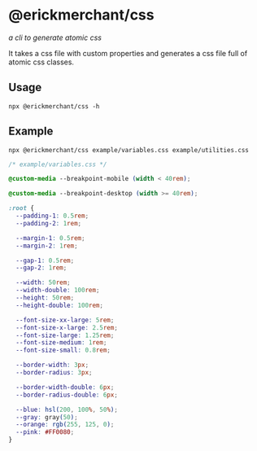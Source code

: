 # @erickmerchant/css

_a cli to generate atomic css_

It takes a css file with custom properties and generates a css file full of atomic css classes.

## Usage

```
npx @erickmerchant/css -h
```

## Example

```
npx @erickmerchant/css example/variables.css example/utilities.css
```

``` css
/* example/variables.css */

@custom-media --breakpoint-mobile (width < 40rem);

@custom-media --breakpoint-desktop (width >= 40rem);

:root {
  --padding-1: 0.5rem;
  --padding-2: 1rem;

  --margin-1: 0.5rem;
  --margin-2: 1rem;

  --gap-1: 0.5rem;
  --gap-2: 1rem;

  --width: 50rem;
  --width-double: 100rem;
  --height: 50rem;
  --height-double: 100rem;

  --font-size-xx-large: 5rem;
  --font-size-x-large: 2.5rem;
  --font-size-large: 1.25rem;
  --font-size-medium: 1rem;
  --font-size-small: 0.8rem;

  --border-width: 3px;
  --border-radius: 3px;

  --border-width-double: 6px;
  --border-radius-double: 6px;

  --blue: hsl(200, 100%, 50%);
  --gray: gray(50);
  --orange: rgb(255, 125, 0);
  --pink: #FF0080;
}
```
